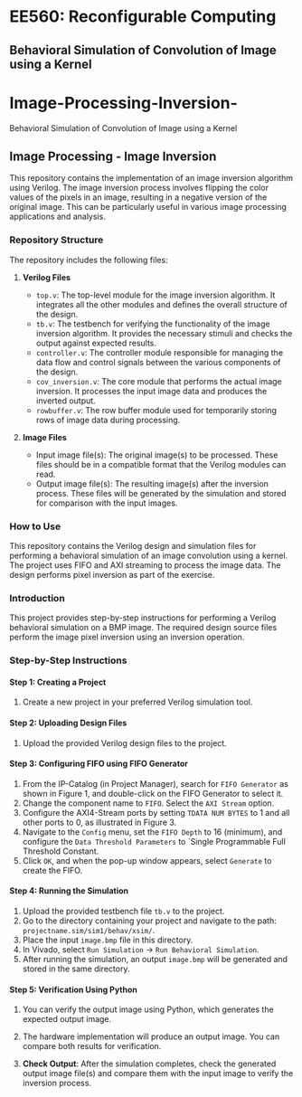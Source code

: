 # EE560: Reconfigurable Computing
## Behavioral Simulation of Convolution of Image using a Kernel

# Image-Processing-Inversion-
Behavioral Simulation of Convolution of Image using a Kernel

## Image Processing - Image Inversion

This repository contains the implementation of an image inversion algorithm using Verilog. The image inversion process involves flipping the color values of the pixels in an image, resulting in a negative version of the original image. This can be particularly useful in various image processing applications and analysis.

### Repository Structure

The repository includes the following files:

1. **Verilog Files**
   - `top.v`: The top-level module for the image inversion algorithm. It integrates all the other modules and defines the overall structure of the design.
   - `tb.v`: The testbench for verifying the functionality of the image inversion algorithm. It provides the necessary stimuli and checks the output against expected results.
   - `controller.v`: The controller module responsible for managing the data flow and control signals between the various components of the design.
   - `cov_inversion.v`: The core module that performs the actual image inversion. It processes the input image data and produces the inverted output.
   - `rowbuffer.v`: The row buffer module used for temporarily storing rows of image data during processing.

2. **Image Files**
   - Input image file(s): The original image(s) to be processed. These files should be in a compatible format that the Verilog modules can read.
   - Output image file(s): The resulting image(s) after the inversion process. These files will be generated by the simulation and stored for comparison with the input images.

### How to Use


This repository contains the Verilog design and simulation files for performing a behavioral simulation of an image convolution using a kernel. The project uses FIFO and AXI streaming to process the image data. The design performs pixel inversion as part of the exercise.

### Introduction

This project provides step-by-step instructions for performing a Verilog behavioral simulation on a BMP image. The required design source files perform the image pixel inversion using an inversion operation.

### Step-by-Step Instructions

#### Step 1: Creating a Project

1. Create a new project in your preferred Verilog simulation tool.

#### Step 2: Uploading Design Files

1. Upload the provided Verilog design files to the project.

#### Step 3: Configuring FIFO using FIFO Generator

1. From the IP-Catalog (in Project Manager), search for `FIFO Generator` as shown in Figure 1, and double-click on the FIFO Generator to select it.
2. Change the component name to `FIFO`. Select the `AXI Stream` option.
3. Configure the AXI4-Stream ports by setting `TDATA NUM BYTES` to 1 and all other ports to 0, as illustrated in Figure 3.
4. Navigate to the `Config` menu, set the `FIFO Depth` to 16 (minimum), and configure the `Data Threshold Parameters` to `Single Programmable Full Threshold Constant. 
5. Click `OK`, and when the pop-up window appears, select `Generate` to create the FIFO.

#### Step 4: Running the Simulation

1. Upload the provided testbench file `tb.v` to the project.
2. Go to the directory containing your project and navigate to the path: `projectname.sim/sim1/behav/xsim/`.
3. Place the input `image.bmp` file in this directory.
4. In Vivado, select `Run Simulation` → `Run Behavioral Simulation`.
5. After running the simulation, an output `image.bmp` will be generated and stored in the same directory.

#### Step 5: Verification Using Python

1. You can verify the output image using Python, which generates the expected output image.
2. The hardware implementation will produce an output image. You can compare both results for verification.





4. **Check Output**:
   After the simulation completes, check the generated output image file(s) and compare them with the input image to verify the inversion process.
